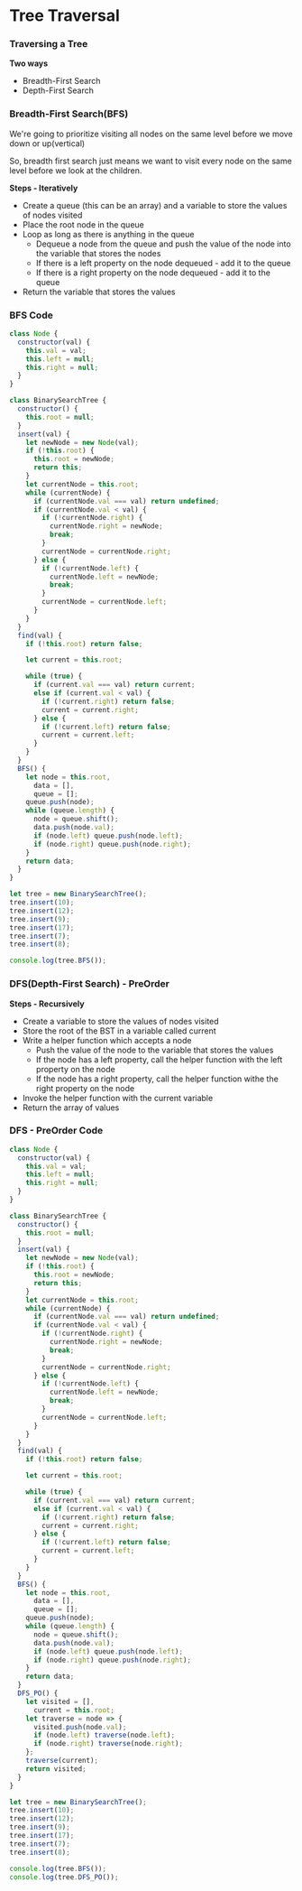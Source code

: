 # Tree Traversal

### Traversing a Tree

**Two ways**

- Breadth-First Search
- Depth-First Search

### Breadth-First Search(BFS)

We're going to prioritize visiting all nodes on the same level before we move down or up(vertical)

So, breadth first search just means we want to visit every node on the same level before we look at the children.

**Steps - Iteratively**

- Create a queue (this can be an array) and a variable to store the values of nodes visited
- Place the root node in  the queue
- Loop as long as there is anything in the queue
  - Dequeue a node from the queue and push the value of the node into the variable that stores the nodes
  - If there is a left property on the node dequeued - add it to the queue
  - If there is a right property on the node dequeued - add it to the queue
- Return the variable that stores the values

### BFS Code

```javascript
class Node {
  constructor(val) {
    this.val = val;
    this.left = null;
    this.right = null;
  }
}

class BinarySearchTree {
  constructor() {
    this.root = null;
  }
  insert(val) {
    let newNode = new Node(val);
    if (!this.root) {
      this.root = newNode;
      return this;
    }
    let currentNode = this.root;
    while (currentNode) {
      if (currentNode.val === val) return undefined;
      if (currentNode.val < val) {
        if (!currentNode.right) {
          currentNode.right = newNode;
          break;
        }
        currentNode = currentNode.right;
      } else {
        if (!currentNode.left) {
          currentNode.left = newNode;
          break;
        }
        currentNode = currentNode.left;
      }
    }
  }
  find(val) {
    if (!this.root) return false;

    let current = this.root;

    while (true) {
      if (current.val === val) return current;
      else if (current.val < val) {
        if (!current.right) return false;
        current = current.right;
      } else {
        if (!current.left) return false;
        current = current.left;
      }
    }
  }
  BFS() {
    let node = this.root,
      data = [],
      queue = [];
    queue.push(node);
    while (queue.length) {
      node = queue.shift();
      data.push(node.val);
      if (node.left) queue.push(node.left);
      if (node.right) queue.push(node.right);
    }
    return data;
  }
}

let tree = new BinarySearchTree();
tree.insert(10);
tree.insert(12);
tree.insert(9);
tree.insert(17);
tree.insert(7);
tree.insert(8);

console.log(tree.BFS());
```

### DFS(Depth-First Search) - PreOrder

**Steps - Recursively**

- Create a variable to store the values of nodes visited
- Store the root of the BST in a variable called current
- Write a helper function which accepts a node
  - Push the value of the node to the variable that stores the values
  - If the node has a left property, call the helper function with the left property on the node
  - If the node has a right property, call the helper function withe the right property on the node
- Invoke the helper function with the current variable
- Return the array of values

### DFS - PreOrder Code

```javascript
class Node {
  constructor(val) {
    this.val = val;
    this.left = null;
    this.right = null;
  }
}

class BinarySearchTree {
  constructor() {
    this.root = null;
  }
  insert(val) {
    let newNode = new Node(val);
    if (!this.root) {
      this.root = newNode;
      return this;
    }
    let currentNode = this.root;
    while (currentNode) {
      if (currentNode.val === val) return undefined;
      if (currentNode.val < val) {
        if (!currentNode.right) {
          currentNode.right = newNode;
          break;
        }
        currentNode = currentNode.right;
      } else {
        if (!currentNode.left) {
          currentNode.left = newNode;
          break;
        }
        currentNode = currentNode.left;
      }
    }
  }
  find(val) {
    if (!this.root) return false;

    let current = this.root;

    while (true) {
      if (current.val === val) return current;
      else if (current.val < val) {
        if (!current.right) return false;
        current = current.right;
      } else {
        if (!current.left) return false;
        current = current.left;
      }
    }
  }
  BFS() {
    let node = this.root,
      data = [],
      queue = [];
    queue.push(node);
    while (queue.length) {
      node = queue.shift();
      data.push(node.val);
      if (node.left) queue.push(node.left);
      if (node.right) queue.push(node.right);
    }
    return data;
  }
  DFS_PO() {
    let visited = [],
      current = this.root;
    let traverse = node => {
      visited.push(node.val);
      if (node.left) traverse(node.left);
      if (node.right) traverse(node.right);
    };
    traverse(current);
    return visited;
  }
}

let tree = new BinarySearchTree();
tree.insert(10);
tree.insert(12);
tree.insert(9);
tree.insert(17);
tree.insert(7);
tree.insert(8);

console.log(tree.BFS());
console.log(tree.DFS_PO());
```

